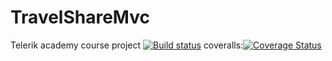 # TravelShareMvc
Telerik academy course project
[![Build status](https://ci.appveyor.com/api/projects/status/kchvi6vb2qjcosi8?svg=true)](https://ci.appveyor.com/project/antoanLengerdjiev/travelsharemvc)
coveralls:[![Coverage Status](https://coveralls.io/repos/github/antoanLengerdjiev/TravelShareMvc/badge.svg)](https://coveralls.io/github/antoanLengerdjiev/TravelShareMvc)
